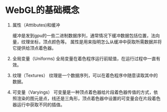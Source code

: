 # WebGL的基础概念

1. 属性（Atttibutes)和缓冲

    缓冲是发到gpu的一些二进制数据序列，通常情况下缓冲数据包括位置，法向量，纹理坐标，顶点颜色等。
    属性是用来指明怎么从缓冲中获取所需数据并将它提供给顶点着色器。

2. 全局变量（Uniforms)
    全局变量在着色程序运行前赋值，在运行过程中一直有效。

3. 纹理（Textures）
    纹理是一个数据序列，可以在着色程序中随意读取其中的数据。

4. 可变量（Varyings）
    可变量是一种顶点着色器给片段着色器传值的方式，依照渲染的图元是点，线还是三角形，顶点着色器中设置的可变量会在片段着色器运行中获取不同的插值。
